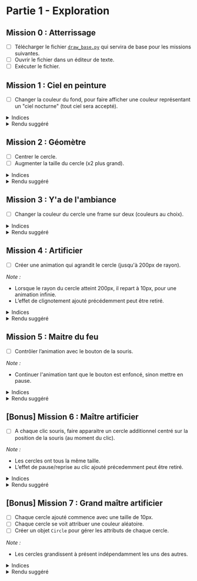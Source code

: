 # Partie 1 - Exploration

## Mission 0 : Atterrissage
- [ ] Télécharger le fichier [`draw_base.py`](draw_base.py) qui servira de base pour les missions suivantes.
- [ ] Ouvrir le fichier dans un éditeur de texte.
- [ ] Exécuter le fichier.

## Mission 1 : Ciel en peinture
- [ ] Changer la couleur du fond, pour faire afficher une couleur représentant un "ciel nocturne" (tout ciel sera accepté).

<details>
<summary>Indices</summary>

- Pour remplir une surface d'une couleur, on utilise sa méthode `fill()`.  
- Elle prend en paramètre un tuple de 3 valeurs numériques (R, G, B), pour **(Red, Green, Blue)**, correspondant aux composantes de la couleur souhaitée. Ressource utile: [rgbcolorpicker.com](https://rgbcolorpicker.com/).

Exemples:
- `(0, 0, 0)` correspond au noir. 
- `(255, 255, 255)` au blanc. 
- `(255, 0, 0)` au rouge.
- `(128, 0, 128)` au violet.
</details>

<details>
<summary>Rendu suggéré</summary>
  
![mission_1](https://github.com/user-attachments/assets/63f15022-2491-43c7-9f38-8783a6c51fd8)
</details>


## Mission 2 : Géomètre
- [ ] Centrer le cercle.
- [ ] Augmenter la taille du cercle (x2 plus grand).

<details>
<summary>Indices</summary>

`draw.circle` a 2 paramètres qui nous intéressent :
- `center`: permet de définir la position du centre du cercle. Il correspond un tuple (x, y) définissant ses coordonnées.
- `radius`: permet de définir le rayon du cercle en pixel.
</details>

<details>
<summary>Rendu suggéré</summary>

![mission_2](https://github.com/user-attachments/assets/15ec7f62-f026-49eb-9923-f0fc45cbecca)
</details>


## Mission 3 : Y'a de l'ambiance
- [ ] Changer la couleur du cercle une frame sur deux (couleurs au choix).

<details>
<summary>Indices</summary>

- Une frame sur deux, c'est une itération de la boucle principale sur deux.
- Vous pouvez créer une variable qui vous aidera pour la condition du choix de la couleur.
- Pensez à mettre également dans la boucle la ligne de code qui met à jour l'affichage écran (`display.flip()`).
</details>

<details>
<summary>Rendu suggéré</summary>

![mission_3](https://github.com/user-attachments/assets/f7f42040-8fb5-4ff1-a61a-598d1c21a2c7)
</details>

## Mission 4 : Artificier
- [ ] Créer une animation qui agrandit le cercle (jusqu'à 200px de rayon).

_Note :_
- Lorsque le rayon du cercle atteint 200px, il repart à 10px, pour une animation infinie.
- L’effet de clignotement ajouté précédemment peut être retiré.

<details>
<summary>Indices</summary>

- Faire une animation, c'est augmenter un tout petit peu la taille du cercle à chaque itération de la boucle principale.
- Pensez à mettre dans la boucle la ligne de code qui remplit l'arrière-plan (`screen.fill(...)`).
- Vérifier à chaque itération que le cercle n'a pas atteint sa taille maximale.
</details>

<details>
<summary>Rendu suggéré</summary>

![mission_4](https://github.com/user-attachments/assets/32cf06e4-c4c0-4413-ae34-5ba87d12d844)
</details>

## Mission 5 : Maitre du feu
- [ ] Contrôler l’animation avec le bouton de la souris.

_Note :_
- Continuer l'animation tant que le bouton est enfoncé, sinon mettre en pause. 

<details>
<summary>Indices</summary>

- `pygame.MOUSEBUTTONDOWN` est le type d'événement produit lorsque le bouton de la souris est **enfoncé**.
- `pygame.MOUSEBUTTONUP` est le type d'événement produit lorsque le bouton de la souris est **relâché**.
</details>

<details>
<summary>Rendu suggéré</summary>

![mission_5](https://github.com/user-attachments/assets/ee7eba6f-e6e4-4b14-ac83-32a772769b06)
</details>

## [Bonus] Mission 6 : Maître artificier
- [ ] A chaque clic souris, faire apparaitre un cercle additionnel centré sur la position de la souris (au moment du clic).

_Note :_
- Les cercles ont tous la même taille.
- L’effet de pause/reprise au clic ajouté précedemment peut être retiré.

<details>
<summary>Indices</summary>
  
- `pygame.mouse.get_pos()` retourne la position de la souris.
- l’utilisation d’une liste pour stocker la position des cercles est probablement bienvenue.
</details>

<details>
<summary>Rendu suggéré</summary>

![mission_6](https://github.com/user-attachments/assets/9fdcfd0c-6bc7-42fc-923f-14db30e77cd1)
</details>

## [Bonus] Mission 7 : Grand maître artificier
- [ ] Chaque cercle ajouté commence avec une taille de 10px.
- [ ] Chaque cercle se voit attribuer une couleur aléatoire.
- [ ] Créer un objet `Circle` pour gérer les attributs de chaque cercle.

_Note :_
- Les cercles grandissent à présent indépendamment les uns des autres.

<details>
<summary>Indices</summary>

- Obtenir une couleur aléatoire revient à générer aléatoirement les 3 composantes RGB qui la constituent.
- Les attributs uniques à chaque cercle sont : sa taille, sa position et sa couleur. Quels attributs ont une valeur "par défaut" et lesquels non ?
- Ajouter une méthode `grow` à la classe `Circle` permet de simplifier la gestion des tailles.  
</details>

<details>
<summary>Rendu suggéré</summary>

![mission_7](https://github.com/user-attachments/assets/a40de833-50bc-45fc-acee-d866a821b119)
</details>

